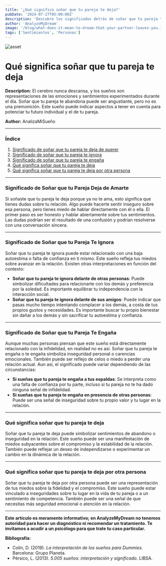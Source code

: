 ```yaml
---
title: '¿Qué significa soñar que tu pareja te deja?'
pubDate: '2024-07-27T05:00:00Z'
description: 'Descubre los significados detrás de soñar que tu pareja te deja, incluyendo dudas sobre la relación, inseguridades y el impacto en tu autoestima.'
author: 'AnalyzeMyDream'
image: '/blog/what-does-it-mean-to-dream-that-your-partner-leaves-you.jpeg'
tags: ['Sentimientos', 'Personas']
---
```


![asset](/blog/what-does-it-mean-to-dream-that-your-partner-leaves-you.jpeg)

# Qué significa soñar que tu pareja te deja

**Description:** El cerebro nunca descansa, y los sueños son representaciones de las emociones y sentimientos experimentados durante el día. Soñar que tu pareja te abandona puede ser angustiante, pero no es una premonición. Este sueño puede indicar aspectos a tener en cuenta para potenciar tu futuro individual y el de tu pareja.

**Author:** AnalizaMiSueño

---

### Índice

1. [Significado de soñar que tu pareja te deja de querer](#significado-de-sonar-que-tu-pareja-te-deja-de-querer)
2. [Significado de soñar que tu pareja te ignora](#significado-de-sonar-que-tu-pareja-te-ignora)
3. [Significado de soñar que tu pareja te engaña](#significado-de-sonar-que-tu-pareja-te-engaña)
4. [Qué significa soñar que tu pareja te deja](#que-significa-sonar-que-tu-pareja-te-deja)
5. [Qué significa soñar que tu pareja te deja por otra persona](#que-significa-soñar-que-tu-pareja-te-deja-por-otra)

---

### Significado de Soñar que tu Pareja Deja de Amarte

Si soñaste que tu pareja te deja porque ya no te ama, esto significa que tienes dudas sobre tu relación. Algo puede hacerte sentir inseguro sobre esa persona, pero tienes miedo de hablar directamente con él o ella. El primer paso es ser honesto y hablar abiertamente sobre tus sentimientos. Las dudas podrían ser el resultado de una confusión y podrían resolverse con una conversación sincera.

---

### Significado de Soñar que tu Pareja Te Ignora

Soñar que tu pareja te ignora puede estar relacionado con una baja autoestima o falta de confianza en ti mismo. Este sueño refleja tus miedos sobre avanzar en la relación. Existen otras interpretaciones en función del contexto:

- **Soñar que tu pareja te ignora delante de otras personas**: Puede simbolizar dificultades para relacionarte con los demás y preferencia por la soledad. Es importante equilibrar tu independencia con la interacción social.
- **Soñar que tu pareja te ignora delante de sus amigos**: Puede indicar que pasas mucho tiempo intentando complacer a los demás, a costa de tus propios gustos y necesidades. Es importante buscar tu propio bienestar sin dañar a los demás y sin sacrificar tu autoestima y confianza.

---

### Significado de Soñar que tu Pareja Te Engaña

Aunque muchas personas piensan que este sueño está directamente relacionado con la infidelidad, en realidad no es así. Soñar que tu pareja te engaña o te engaña simboliza inseguridad personal o carencias emocionales. También puede ser reflejo de celos o miedo a perder una relación actual. Aun así, el significado puede variar dependiendo de las circunstancias:

- **Si sueñas que tu pareja te engaña a tus espaldas**: Se interpreta como una falta de confianza por tu parte, incluso si tu pareja no te ha dado ninguna señal de infidelidad.
- **Si sueñas que tu pareja te engaña en presencia de otras personas**: Puede ser una señal de inseguridad sobre tu propio valor y tu lugar en la relación.

---

### Qué significa soñar que tu pareja te deja

Soñar que tu pareja te deja puede simbolizar sentimientos de abandono o inseguridad en la relación. Este sueño puede ser una manifestación de miedos subyacentes sobre el compromiso y la estabilidad de la relación. También puede reflejar un deseo de independizarse o experimentar un cambio en la dinámica de la relación.

---

### Qué significa soñar que tu pareja te deja por otra persona

Soñar que tu pareja te deja por otra persona puede ser una representación de tus miedos sobre la fidelidad y el compromiso. Este sueño puede estar vinculado a inseguridades sobre tu lugar en la vida de tu pareja o a un sentimiento de competencia. También puede ser una señal de que necesitas más seguridad emocional o atención en la relación.

---

**Este artículo es meramente informativo; en AnalyzeMyDream no tenemos autoridad para hacer un diagnóstico ni recomendar un tratamiento. Te invitamos a acudir a un psicólogo para que trate tu caso particular.**

**Bibliografía:**

- Colin, D. (2019). _La interpretación de los sueños para Dummies_. Barcelona: Grupo Planeta.
- Pérsico, L. (2013). _5.005 sueños: interpretación y significado_. LIBSA.